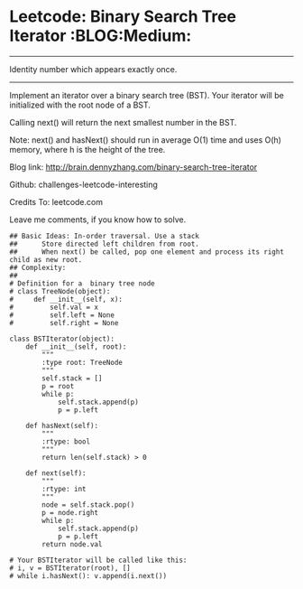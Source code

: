 # Leetcode: Binary Search Tree Iterator     :BLOG:Medium:


---

Identity number which appears exactly once.  

---

Implement an iterator over a binary search tree (BST). Your iterator will be initialized with the root node of a BST.  

Calling next() will return the next smallest number in the BST.  

Note: next() and hasNext() should run in average O(1) time and uses O(h) memory, where h is the height of the tree.  

Blog link: <http://brain.dennyzhang.com/binary-search-tree-iterator>  

Github: challenges-leetcode-interesting  

Credits To: leetcode.com  

Leave me comments, if you know how to solve.  

    ## Basic Ideas: In-order traversal. Use a stack
    ##      Store directed left children from root.
    ##      When next() be called, pop one element and process its right child as new root.
    ## Complexity:
    ##
    # Definition for a  binary tree node
    # class TreeNode(object):
    #     def __init__(self, x):
    #         self.val = x
    #         self.left = None
    #         self.right = None
    
    class BSTIterator(object):
        def __init__(self, root):
            """
            :type root: TreeNode
            """
            self.stack = []
            p = root
            while p:
                self.stack.append(p)
                p = p.left
    
        def hasNext(self):
            """
            :rtype: bool
            """
            return len(self.stack) > 0
    
        def next(self):
            """
            :rtype: int
            """
            node = self.stack.pop()
            p = node.right
            while p:
                self.stack.append(p)
                p = p.left
            return node.val
    
    # Your BSTIterator will be called like this:
    # i, v = BSTIterator(root), []
    # while i.hasNext(): v.append(i.next())